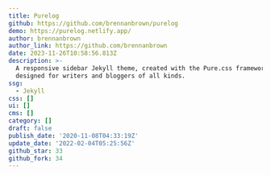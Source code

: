 ```yaml
---
title: Purelog
github: https://github.com/brennanbrown/purelog
demo: https://purelog.netlify.app/
author: brennanbrown
author_link: https://github.com/brennanbrown
date: 2023-11-26T10:58:56.813Z
description: >-
  A responsive sidebar Jekyll theme, created with the Pure.css framework,
  designed for writers and bloggers of all kinds.
ssg:
  - Jekyll
css: []
ui: []
cms: []
category: []
draft: false
publish_date: '2020-11-08T04:33:19Z'
update_date: '2022-02-04T05:25:56Z'
github_star: 33
github_fork: 34
---
```

